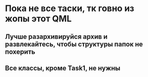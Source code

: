 # Пока не все таски, тк говно из жопы этот QML

## Лучше разархивируйся архив и развлекайтесь, чтобы структуры папок не похерить
## Все классы, кроме Task1, не нужны
